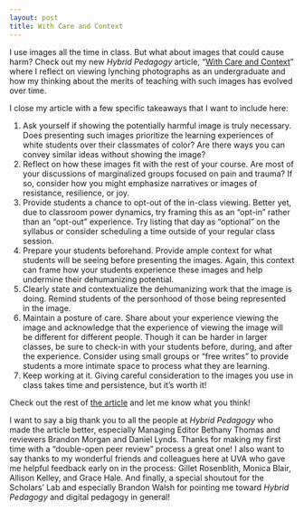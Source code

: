 ```yaml
---
layout: post
title: With Care and Context
---
```


I use images all the time in class. But what about images that could cause harm? Check out my new _Hybrid Pedagogy_ article, “[With Care and Context](https://hybridpedagogy.org/with-care-and-context/)” where I reflect on viewing lynching photographs as an undergraduate and how my thinking about the merits of teaching with such images has evolved over time.

I close my article with a few specific takeaways that I want to include here:

1. Ask yourself if showing the potentially harmful image is truly necessary. Does presenting such images prioritize the learning experiences of white students over their classmates of color? Are there ways you can convey similar ideas without showing the image?
2. Reflect on how these images fit with the rest of your course. Are most of your discussions of marginalized groups focused on pain and trauma? If so, consider how you might emphasize narratives or images of resistance, resilience, or joy.
3. Provide students a chance to opt-out of the in-class viewing. Better yet, due to classroom power dynamics, try framing this as an “opt-in” rather than an “opt-out” experience. Try listing that day as “optional” on the syllabus or consider scheduling a time outside of your regular class session.
4. Prepare your students beforehand. Provide ample context for what students will be seeing before presenting the images. Again, this context can frame how your students experience these images and help undermine their dehumanizing potential.
5. Clearly state and contextualize the dehumanizing work that the image is doing. Remind students of the personhood of those being represented in the image.
6. Maintain a posture of care. Share about your experience viewing the image and acknowledge that the experience of viewing the image will be different for different people. Though it can be harder in larger classes, be sure to check-in with your students before, during, and after the experience. Consider using small groups or “free writes” to provide students a more intimate space to process what they are learning.
7. Keep working at it. Giving careful consideration to the images you use in class takes time and persistence, but it’s worth it!

Check out the rest of [the article](https://hybridpedagogy.org/with-care-and-context/) and let me know what you think!

I want to say a big thank you to all the people at _Hybrid Pedagogy_ who made the article better, especially Managing Editor Bethany Thomas and reviewers Brandon Morgan and Daniel Lynds. Thanks for making my first time with a “double-open peer review” process a great one! I also want to say thanks to my wonderful friends and colleagues here at UVA who gave me helpful feedback early on in the process: Gillet Rosenblith, Monica Blair, Allison Kelley, and Grace Hale. And finally, a special shoutout for the Scholars’ Lab and especially Brandon Walsh for pointing me toward _Hybrid Pedagogy_ and digital pedagogy in general!
